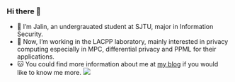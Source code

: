 ### Hi there 👋

- 🔭 I’m Jalin, an undergrauated student at SJTU, major in Information Security.
- 🌱 Now, I’m working in the LACPP laboratory, mainly interested in privacy computing especially in MPC, differential privacy and PPML for their applications.
- 🐱 You could find more information about me at [my blog](https://jal1n.com) if you would like to know me more.
![](https://github-readme-stats.vercel.app/api?username=jjllzhang&show_icons=true)
